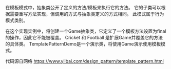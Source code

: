 在模板模式中，抽象类公开了定义的方法/模板来执行它的方法。
它的子类可以根据需要重写方法实现，但调用的方式与抽象类定义的方式相同。
此模式属于行为模式类别。

在这个实现实例中，将创建一个Game抽象类，它定义了一个模板方法设置为final的操作，因此它不能被覆盖。
Cricket 和 Football 是扩展Game并覆盖它的方法的具体类。
TemplatePatternDemo是一个演示类，将使用Game演示使用模板模式。

代码源自网络
https://www.yiibai.com/design_pattern/template_pattern.html
